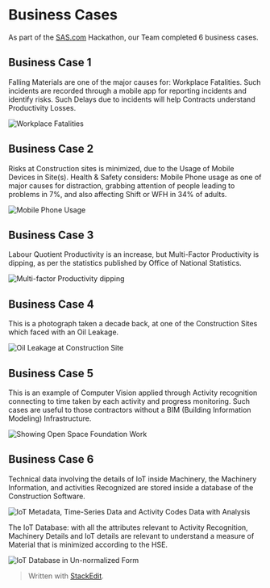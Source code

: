 ﻿# Business Cases
As part of the [SAS.com](https://sas.com) Hackathon, our Team completed 6 business cases. 

## Business Case 1
Falling Materials are one of the major causes for: Workplace Fatalities. Such incidents are recorded through a mobile app for reporting incidents and identify risks. Such Delays due to incidents will help Contracts understand Productivity Losses. 

![Workplace Fatalities](https://live.staticflickr.com/65535/53047020292_83225da111_h.jpg)

## Business Case 2
Risks at Construction sites is minimized, due to the Usage of Mobile Devices in Site(s). Health & Safety considers: Mobile Phone usage as one of major causes for distraction, grabbing attention of people leading to problems in 7%, and also affecting Shift or WFH in 34% of adults.

![Mobile Phone Usage](https://live.staticflickr.com/65535/53047786444_aed9532626.jpg)

## Business Case 3
Labour Quotient Productivity is an increase, but Multi-Factor Productivity is dipping, as per the statistics published by Office of National Statistics. 

![Multi-factor Productivity dipping](https://live.staticflickr.com/65535/53047989165_728ba2b8f6_z.jpg)

## Business Case 4
This is a photograph taken a decade back, at one of the Construction Sites which faced with an Oil Leakage. 

![Oil Leakage at Construction Site](https://live.staticflickr.com/65535/53047786329_dcac680871_z.jpg)

## Business Case 5
This is an example of Computer Vision applied through Activity recognition connecting to time taken by each activity and progress monitoring. Such cases are useful to those contractors without a BIM (Building Information Modeling) Infrastructure. 

![Showing Open Space Foundation Work](https://live.staticflickr.com/65535/53048056335_0a29a350de_h.jpg)

## Business Case 6
Technical data involving the details of IoT inside Machinery, the Machinery Information, and activities Recognized are stored inside a database of the Construction Software. 

![IoT Metadata, Time-Series Data and Activity Codes Data with Analysis](https://live.staticflickr.com/65535/53047069227_d88aeb91b3_b.jpg)

The IoT Database: with all the attributes relevant to Activity Recognition, Machinery Details and IoT details are relevant to understand a measure of Material that is minimized according to the HSE. 

![IoT Database in Un-normalized Form](https://live.staticflickr.com/65535/53047070287_2fb67c8217_b.jpg)

> Written with [StackEdit](https://stackedit.io/).
